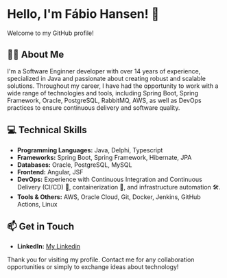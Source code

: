 # Hello, I'm Fábio Hansen! 👋

Welcome to my GitHub profile!

## 🙋‍♂️ About Me
I'm a Software Enginner developer with over 14 years of experience, specialized in Java and passionate about creating robust and scalable solutions. Throughout my career, I have had the opportunity to work with a wide range of technologies and tools, including Spring Boot, Spring Framework, Oracle, PostgreSQL, RabbitMQ, AWS, as well as DevOps practices to ensure continuous delivery and software quality.

## 💻 Technical Skills
- **Programming Languages:** Java, Delphi, Typescript
- **Frameworks:** Spring Boot, Spring Framework, Hibernate, JPA
- **Databases:** Oracle, PostgreSQL, MySQL
- **Frontend:** Angular, JSF
- **DevOps:** Experience with Continuous Integration and Continuous Delivery (CI/CD) 🔄, containerization 🐳, and infrastructure automation 🛠️.
- **Tools & Others:** AWS, Oracle Cloud, Git, Docker, Jenkins, GitHub Actions, Linux

## 📫 Get in Touch
- **LinkedIn:** [My Linkedin](https://www.linkedin.com/in/fchansen/)

Thank you for visiting my profile. 
Contact me for any collaboration opportunities or simply to exchange ideas about technology!

